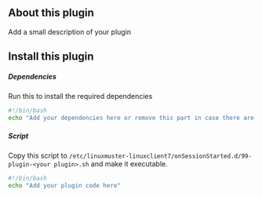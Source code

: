## About this plugin
Add a small description of your plugin

## Install this plugin

##### Dependencies
Run this to install the required dependencies

```bash
#!/bin/bash
echo "Add your dependencies here or remove this part in case there are no dependencies"
```

##### Script
Copy this script to `/etc/linuxmuster-linuxclient7/onSessionStarted.d/99-plugin-<your plugin>.sh` and make it executable.
```bash
#!/bin/bash
echo "Add your plugin code here"
```